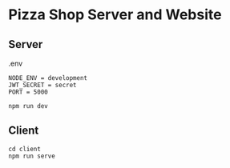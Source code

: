 # Pizza Shop Server and Website

## Server

.env
```
NODE_ENV = development
JWT_SECRET = secret
PORT = 5000
```
```
npm run dev
```

## Client

```
cd client
npm run serve
```
